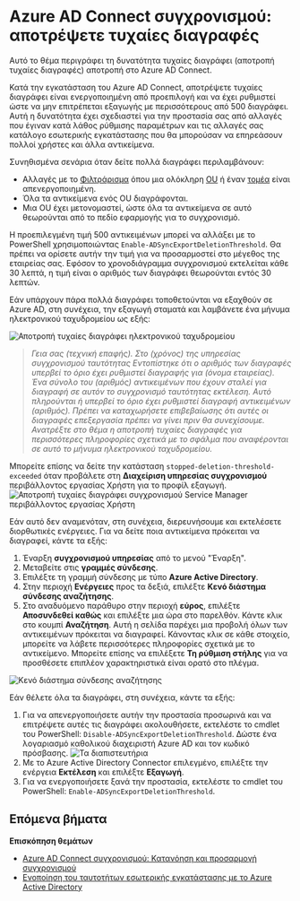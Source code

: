 <properties
   pageTitle="Azure AD Connect συγχρονισμού: αποτρέψετε τυχαίες διαγράφει | Microsoft Azure"
   description="Αυτό το θέμα περιγράφει τη δυνατότητα τυχαίες διαγράφει (αποτροπή τυχαίες διαγραφές) αποτροπή στο Azure AD Connect."
   services="active-directory"
   documentationCenter=""
   authors="AndKjell"
   manager="femila"
   editor=""/>

<tags
   ms.service="active-directory"
   ms.devlang="na"
   ms.topic="article"
   ms.tgt_pltfrm="na"
   ms.workload="identity"
   ms.date="09/01/2016"
   ms.author="billmath"/>

# <a name="azure-ad-connect-sync-prevent-accidental-deletes"></a>Azure AD Connect συγχρονισμού: αποτρέψετε τυχαίες διαγραφές
Αυτό το θέμα περιγράφει τη δυνατότητα τυχαίες διαγράφει (αποτροπή τυχαίες διαγραφές) αποτροπή στο Azure AD Connect.

Κατά την εγκατάσταση του Azure AD Connect, αποτρέψετε τυχαίες διαγράφει είναι ενεργοποιημένη από προεπιλογή και να έχει ρυθμιστεί ώστε να μην επιτρέπεται εξαγωγής με περισσότερους από 500 διαγράφει. Αυτή η δυνατότητα έχει σχεδιαστεί για την προστασία σας από αλλαγές που έγιναν κατά λάθος ρύθμισης παραμέτρων και τις αλλαγές σας κατάλογο εσωτερικής εγκατάστασης που θα μπορούσαν να επηρεάσουν πολλοί χρήστες και άλλα αντικείμενα.

Συνηθισμένα σενάρια όταν δείτε πολλά διαγράφει περιλαμβάνουν:

- Αλλαγές με το [Φιλτράρισμα](active-directory-aadconnectsync-configure-filtering.md) όπου μια ολόκληρη [OU](active-directory-aadconnectsync-configure-filtering.md#organizational-unitbased-filtering) ή έναν [τομέα](active-directory-aadconnectsync-configure-filtering.md#domain-based-filtering) είναι απενεργοποιημένη.
- Όλα τα αντικείμενα ενός OU διαγράφονται.
- Μια OU έχει μετονομαστεί, ώστε όλα τα αντικείμενα σε αυτό θεωρούνται από το πεδίο εφαρμογής για το συγχρονισμό.

Η προεπιλεγμένη τιμή 500 αντικειμένων μπορεί να αλλάξει με το PowerShell χρησιμοποιώντας `Enable-ADSyncExportDeletionThreshold`. Θα πρέπει να ορίσετε αυτήν την τιμή για να προσαρμοστεί στο μέγεθος της εταιρείας σας. Εφόσον το χρονοδιάγραμμα συγχρονισμού εκτελείται κάθε 30 λεπτά, η τιμή είναι ο αριθμός των διαγράφει θεωρούνται εντός 30 λεπτών.

Εάν υπάρχουν πάρα πολλά διαγράφει τοποθετούνται να εξαχθούν σε Azure AD, στη συνέχεια, την εξαγωγή σταματά και λαμβάνετε ένα μήνυμα ηλεκτρονικού ταχυδρομείου ως εξής:

![Αποτροπή τυχαίες διαγράφει ηλεκτρονικού ταχυδρομείου](./media/active-directory-aadconnectsync-feature-prevent-accidental-deletes/email.png)

> *Γεια σας (τεχνική επαφής). Στο (χρόνος) της υπηρεσίας συγχρονισμού ταυτότητας Εντοπίστηκε ότι ο αριθμός των διαγραφές υπερβεί το όριο έχει ρυθμιστεί διαγραφής για (όνομα εταιρείας). Ένα σύνολο του (αριθμός) αντικειμένων που έχουν σταλεί για διαγραφή σε αυτόν το συγχρονισμό ταυτότητας εκτέλεση. Αυτό πληρούνται ή υπερβεί το όριο έχει ρυθμιστεί διαγραφή αντικειμένων (αριθμός). Πρέπει να καταχωρήσετε επιβεβαίωσης ότι αυτές οι διαγραφές επεξεργασία πρέπει να γίνει πριν θα συνεχίσουμε. Ανατρέξτε στο θέμα η αποτροπή τυχαίες διαγραφές για περισσότερες πληροφορίες σχετικά με το σφάλμα που αναφέρονται σε αυτό το μήνυμα ηλεκτρονικού ταχυδρομείου.*

Μπορείτε επίσης να δείτε την κατάσταση `stopped-deletion-threshold-exceeded` όταν προβάλετε στη **Διαχείριση υπηρεσίας συγχρονισμού** περιβάλλοντος εργασίας Χρήστη για το προφίλ εξαγωγή.
![Αποτροπή τυχαίες διαγράφει συγχρονισμού Service Manager περιβάλλοντος εργασίας Χρήστη](./media/active-directory-aadconnectsync-feature-prevent-accidental-deletes/syncservicemanager.png)

Εάν αυτό δεν αναμενόταν, στη συνέχεια, διερευνήσουμε και εκτελέσετε διορθωτικές ενέργειες. Για να δείτε ποια αντικείμενα πρόκειται να διαγραφεί, κάντε τα εξής:

1. Έναρξη **συγχρονισμού υπηρεσίας** από το μενού "Έναρξη".
2. Μεταβείτε στις **γραμμές σύνδεσης**.
3. Επιλέξτε τη γραμμή σύνδεσης με τύπο **Azure Active Directory**.
4. Στην περιοχή **Ενέργειες** προς τα δεξιά, επιλέξτε **Κενό διάστημα σύνδεσης αναζήτησης**.
5. Στο αναδυόμενο παράθυρο στην περιοχή **εύρος**, επιλέξτε **Αποσυνδεθεί καθώς** και επιλέξτε μια ώρα στο παρελθόν. Κάντε κλικ στο κουμπί **Αναζήτηση**. Αυτή η σελίδα παρέχει μια προβολή όλων των αντικειμένων πρόκειται να διαγραφεί. Κάνοντας κλικ σε κάθε στοιχείο, μπορείτε να λάβετε περισσότερες πληροφορίες σχετικά με το αντικείμενο. Μπορείτε επίσης να επιλέξετε **Τη ρύθμιση στήλης** για να προσθέσετε επιπλέον χαρακτηριστικά είναι ορατό στο πλέγμα.

![Κενό διάστημα σύνδεσης αναζήτησης](./media/active-directory-aadconnectsync-feature-prevent-accidental-deletes/searchcs.png)

Εάν θέλετε όλα τα διαγράφει, στη συνέχεια, κάντε τα εξής:

1. Για να απενεργοποιήσετε αυτήν την προστασία προσωρινά και να επιτρέψετε αυτές τις διαγράφει ακολουθήσετε, εκτελέστε το cmdlet του PowerShell: `Disable-ADSyncExportDeletionThreshold`. Δώστε ένα λογαριασμό καθολικού διαχειριστή Azure AD και τον κωδικό πρόσβασης.
![Τα διαπιστευτήρια](./media/active-directory-aadconnectsync-feature-prevent-accidental-deletes/credentials.png)
2. Με το Azure Active Directory Connector επιλεγμένο, επιλέξτε την ενέργεια **Εκτέλεση** και επιλέξτε **Εξαγωγή**.
3. Για να ενεργοποιήσετε ξανά την προστασία, εκτελέστε το cmdlet του PowerShell: `Enable-ADSyncExportDeletionThreshold`.

## <a name="next-steps"></a>Επόμενα βήματα

**Επισκόπηση θεμάτων**

- [Azure AD Connect συγχρονισμού: Κατανόηση και προσαρμογή συγχρονισμού](active-directory-aadconnectsync-whatis.md)
- [Ενοποίηση του ταυτοτήτων εσωτερικής εγκατάστασης με το Azure Active Directory](active-directory-aadconnect.md)
